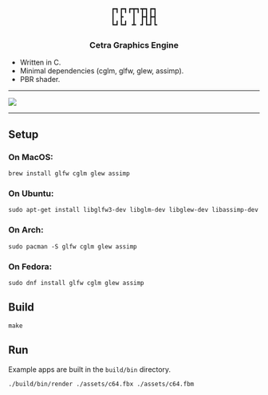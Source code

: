 <div align="center">

<pre>
┏┓┏┓┏┳┓┳┓┏┓
┃ ┣  ┃ ┣┫┣┫
┗┛┗┛ ┻ ┛┗┛┗
</pre>

<h3>
    Cetra Graphics Engine
</h3>

</div>


- Written in C. 
- Minimal dependencies (cglm, glfw, glew, assimp). 
- PBR shader.

---

![](https://cetra.gg/static/c64.gif)

---


## Setup

### On MacOS:

```
brew install glfw cglm glew assimp
```

### On Ubuntu:

```
sudo apt-get install libglfw3-dev libglm-dev libglew-dev libassimp-dev
```

### On Arch:

```
sudo pacman -S glfw cglm glew assimp
```

### On Fedora:

```
sudo dnf install glfw cglm glew assimp
```

## Build

```
make
```

## Run

Example apps are built in the `build/bin` directory.

```
./build/bin/render ./assets/c64.fbx ./assets/c64.fbm 
```



